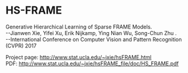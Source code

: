 # HS-FRAME
Generative Hierarchical Learning of Sparse FRAME Models.   
--Jianwen Xie, Yifei Xu, Erik Nijkamp, Ying Nian Wu, Song-Chun Zhu .  
--International Conference on Computer Vision and Pattern Recognition (CVPR) 2017

Project page: http://www.stat.ucla.edu/~jxie/hsFRAME.html   
PDF: http://www.stat.ucla.edu/~jxie/hsFRAME_file/doc/HS_FRAME.pdf

